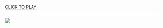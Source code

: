 
<a href="https://premium76.site?title=hacked_and_unblocked_games&ref=13M">CLICK TO PLAY</a></h3>
<hr>

<a href="https://premium76.site?title=hacked_and_unblocked_games&ref=13M"><img src="https://clearcache.store/games.png"></a>


